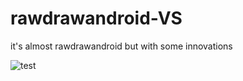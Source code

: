 # rawdrawandroid-VS
  
it's almost rawdrawandroid but with some innovations

![test](https://boev.dev/images/vs-example.jpg)
